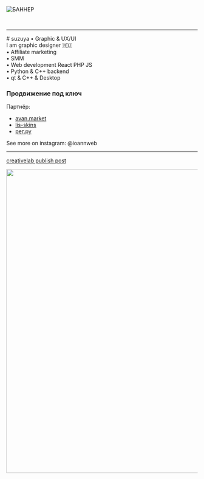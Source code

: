 ![БАННЕР](https://github.com/user-attachments/assets/64a77f73-2d14-4459-831d-03e64403a4b3)



<br/>
<hr>
# suzuya • Graphic & UX/UI
<br/>
I am graphic designer 🇷🇺<br/>  
• Affiliate marketing<br/>
• SMM<br/>
• Web development React PHP JS<br/>
• Python & C++ backend<br/>
• qt & C++ & Desktop<br/>


### Продвижение под ключ

Партнёр:
- [avan.market](https://avan.market)
- [lis-skins](https://lis-skins)
- [рег.ру](https://reg.ru)

See more on instagram: @ioannweb
<br/>
<hr>

[creativelab publish post](https://github.com/user-attachments/assets/e356565c-c084-4aa1-84f2-1817e3111e8f)

<img src="https://github.com/user-attachments/assets/e356565c-c084-4aa1-84f2-1817e3111e8f" width="600" height="800">

